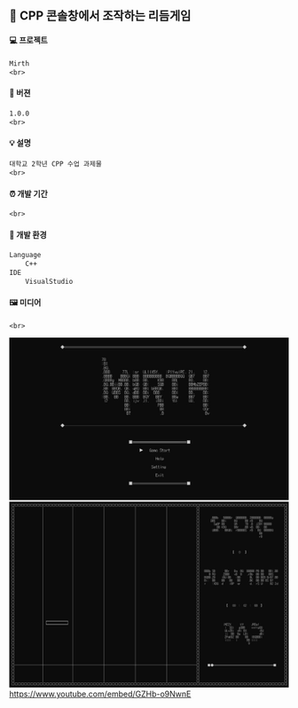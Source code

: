 
## 🎵 CPP 콘솔창에서 조작하는 리듬게임
#### 💻 프로젝트
    Mirth
    <br>
#### 📃 버젼
    1.0.0
    <br>
#### 💡 설명
    대학교 2학년 CPP 수업 과제물
    <br>
#### ⏰ 개발 기간
    <br>
#### 🧰 개발 환경
    Language
        C++
    IDE 
        VisualStudio

#### 🖼️ 미디어
    <br>
<img src="https://github.com/wndudwkd003/Cpp_Console_Rythm_Game/blob/main/%EB%A9%94%EC%9D%B8.JPG"></img>   
<img src="https://github.com/wndudwkd003/Cpp_Console_Rythm_Game/blob/main/%ED%94%8C%EB%A0%88%EC%9D%B4.JPG"></img>   
https://www.youtube.com/embed/GZHb-o9NwnE
